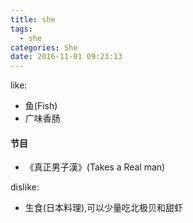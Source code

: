 ```yaml
---
title: she
tags:
  - she
categories: She
date: 2016-11-01 09:23:13
---
```



like:

* 鱼(Fish)
* 广味香肠

#### 节目

* 《真正男子漢》(Takes a Real man)

dislike:

* 生食(日本料理),可以少量吃北极贝和甜虾



